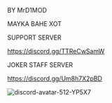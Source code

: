 BY MrD1MOD



MAYKA BAHE XOT



SUPPORT SERVER



https://discord.gg/TTReCwSamW



JOKER STAFF SERVER



https://discord.gg/Um8h7X2pBD



![discord-avatar-512-YP5X7](https://user-images.githubusercontent.com/91766153/138703713-097199ae-a873-4545-b06b-a75db2817be1.png)
